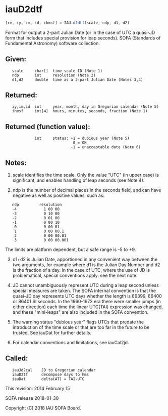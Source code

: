 # iauD2dtf

```js
[rv, iy, im, id, ihmsf] = IAU.d2dtf(scale, ndp, d1, d2)
```

Format for output a 2-part Julian Date (or in the case of UTC a
quasi-JD form that includes special provision for leap seconds).
SOFA (Standards of Fundamental Astronomy) software collection.


## Given:
```
   scale     char[]  time scale ID (Note 1)
   ndp       int     resolution (Note 2)
   d1,d2     double  time as a 2-part Julian Date (Notes 3,4)
```

## Returned:
```
   iy,im,id  int     year, month, day in Gregorian calendar (Note 5)
   ihmsf     int[4]  hours, minutes, seconds, fraction (Note 1)
```

## Returned (function value):
```
             int     status: +1 = dubious year (Note 5)
                              0 = OK
                             -1 = unacceptable date (Note 6)
```

## Notes:

1) scale identifies the time scale.  Only the value "UTC" (in upper
   case) is significant, and enables handling of leap seconds (see
   Note 4).

2) ndp is the number of decimal places in the seconds field, and can
   have negative as well as positive values, such as:

```
   ndp         resolution
   -4            1 00 00
   -3            0 10 00
   -2            0 01 00
   -1            0 00 10
    0            0 00 01
    1            0 00 00.1
    2            0 00 00.01
    3            0 00 00.001
```

   The limits are platform dependent, but a safe range is -5 to +9.

3) d1+d2 is Julian Date, apportioned in any convenient way between
   the two arguments, for example where d1 is the Julian Day Number
   and d2 is the fraction of a day.  In the case of UTC, where the
   use of JD is problematical, special conventions apply:  see the
   next note.

4) JD cannot unambiguously represent UTC during a leap second unless
   special measures are taken.  The SOFA internal convention is that
   the quasi-JD day represents UTC days whether the length is 86399,
   86400 or 86401 SI seconds.  In the 1960-1972 era there were
   smaller jumps (in either direction) each time the linear UTC(TAI)
   expression was changed, and these "mini-leaps" are also included
   in the SOFA convention.

5) The warning status "dubious year" flags UTCs that predate the
   introduction of the time scale or that are too far in the future
   to be trusted.  See iauDat for further details.

6) For calendar conventions and limitations, see iauCal2jd.

## Called:
```
   iauJd2cal    JD to Gregorian calendar
   iauD2tf      decompose days to hms
   iauDat       delta(AT) = TAI-UTC
```

This revision:  2014 February 15

SOFA release 2018-01-30

Copyright (C) 2018 IAU SOFA Board.